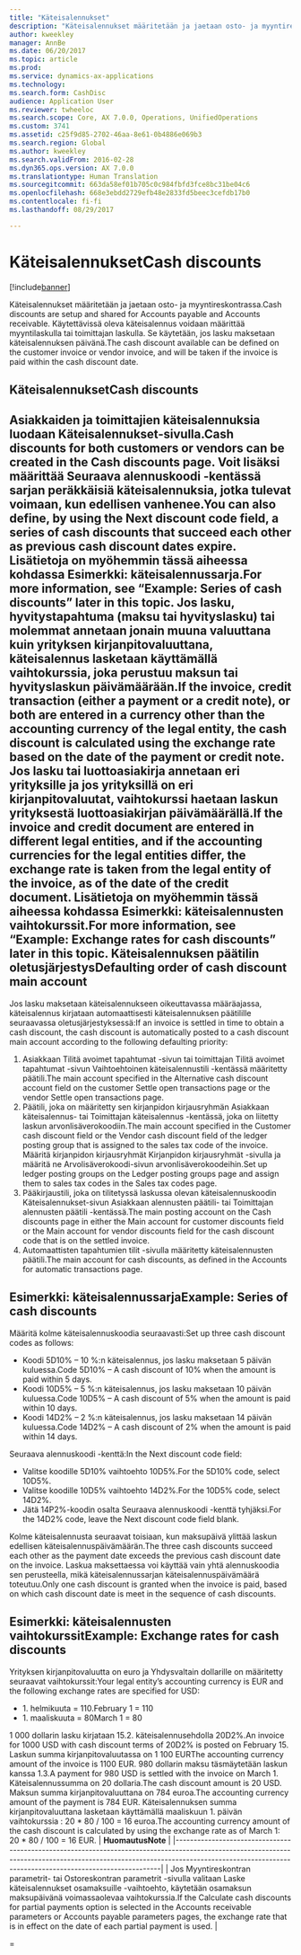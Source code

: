 ```yaml
---
title: "Käteisalennukset"
description: "Käteisalennukset määritetään ja jaetaan osto- ja myyntireskontrassa.  Käytettävissä oleva käteisalennus voidaan määrittää myyntilaskulla tai toimittajan laskulla. Se käytetään, jos lasku maksetaan käteisalennuksen päivänä."
author: kweekley
manager: AnnBe
ms.date: 06/20/2017
ms.topic: article
ms.prod: 
ms.service: dynamics-ax-applications
ms.technology: 
ms.search.form: CashDisc
audience: Application User
ms.reviewer: twheeloc
ms.search.scope: Core, AX 7.0.0, Operations, UnifiedOperations
ms.custom: 3741
ms.assetid: c25f9d85-2702-46aa-8e61-0b4886e069b3
ms.search.region: Global
ms.author: kweekley
ms.search.validFrom: 2016-02-28
ms.dyn365.ops.version: AX 7.0.0
ms.translationtype: Human Translation
ms.sourcegitcommit: 663da58ef01b705c0c984fbfd3fce8bc31be04c6
ms.openlocfilehash: 668e3ebdd2729efb48e2833fd5beec3cefdb17b0
ms.contentlocale: fi-fi
ms.lasthandoff: 08/29/2017

---
```


# <a name="cash-discounts"></a><span data-ttu-id="ad357-104">Käteisalennukset</span><span class="sxs-lookup"><span data-stu-id="ad357-104">Cash discounts</span></span>

[!include[banner](../includes/banner.md)]


<span data-ttu-id="ad357-105">Käteisalennukset määritetään ja jaetaan osto- ja myyntireskontrassa.</span><span class="sxs-lookup"><span data-stu-id="ad357-105">Cash discounts are setup and shared for Accounts payable and Accounts receivable.</span></span>  <span data-ttu-id="ad357-106">Käytettävissä oleva käteisalennus voidaan määrittää myyntilaskulla tai toimittajan laskulla. Se käytetään, jos lasku maksetaan käteisalennuksen päivänä.</span><span class="sxs-lookup"><span data-stu-id="ad357-106">The cash discount available can be defined on the customer invoice or vendor invoice, and will be taken if the invoice is paid within the cash discount date.</span></span> 

<a name="cash-discounts"></a><span data-ttu-id="ad357-107">Käteisalennukset</span><span class="sxs-lookup"><span data-stu-id="ad357-107">Cash discounts</span></span>
--------------

<span data-ttu-id="ad357-108">Asiakkaiden ja toimittajien käteisalennuksia luodaan Käteisalennukset-sivulla.</span><span class="sxs-lookup"><span data-stu-id="ad357-108">Cash discounts for both customers or vendors can be created in the Cash discounts page.</span></span> <span data-ttu-id="ad357-109">Voit lisäksi määrittää Seuraava alennuskoodi -kentässä sarjan peräkkäisiä käteisalennuksia, jotka tulevat voimaan, kun edellisen vanhenee.</span><span class="sxs-lookup"><span data-stu-id="ad357-109">You can also define, by using the Next discount code field, a series of cash discounts that succeed each other as previous cash discount dates expire.</span></span> <span data-ttu-id="ad357-110">Lisätietoja on myöhemmin tässä aiheessa kohdassa Esimerkki: käteisalennussarja.</span><span class="sxs-lookup"><span data-stu-id="ad357-110">For more information, see “Example: Series of cash discounts” later in this topic.</span></span> <span data-ttu-id="ad357-111">Jos lasku, hyvitystapahtuma (maksu tai hyvityslasku) tai molemmat annetaan jonain muuna valuuttana kuin yrityksen kirjanpitovaluuttana, käteisalennus lasketaan käyttämällä vaihtokurssia, joka perustuu maksun tai hyvityslaskun päivämäärään.</span><span class="sxs-lookup"><span data-stu-id="ad357-111">If the invoice, credit transaction (either a payment or a credit note), or both are entered in a currency other than the accounting currency of the legal entity, the cash discount is calculated using the exchange rate based on the date of the payment or credit note.</span></span> <span data-ttu-id="ad357-112">Jos lasku tai luottoasiakirja annetaan eri yrityksille ja jos yrityksillä on eri kirjanpitovaluutat, vaihtokurssi haetaan laskun yrityksestä luottoasiakirjan päivämäärällä.</span><span class="sxs-lookup"><span data-stu-id="ad357-112">If the invoice and credit document are entered in different legal entities, and if the accounting currencies for the legal entities differ, the exchange rate is taken from the legal entity of the invoice, as of the date of the credit document.</span></span> <span data-ttu-id="ad357-113">Lisätietoja on myöhemmin tässä aiheessa kohdassa Esimerkki: käteisalennusten vaihtokurssit.</span><span class="sxs-lookup"><span data-stu-id="ad357-113">For more information, see “Example: Exchange rates for cash discounts” later in this topic.</span></span>
<span data-ttu-id="ad357-114">Käteisalennuksen päätilin oletusjärjestys</span><span class="sxs-lookup"><span data-stu-id="ad357-114">Defaulting order of cash discount main account</span></span>
----------------------------------------------

<span data-ttu-id="ad357-115">Jos lasku maksetaan käteisalennukseen oikeuttavassa määräajassa, käteisalennus kirjataan automaattisesti käteisalennuksen päätilille seuraavassa oletusjärjestyksessä:</span><span class="sxs-lookup"><span data-stu-id="ad357-115">If an invoice is settled in time to obtain a cash discount, the cash discount is automatically posted to a cash discount main account according to the following defaulting priority:</span></span>
1.  <span data-ttu-id="ad357-116">Asiakkaan Tilitä avoimet tapahtumat -sivun tai toimittajan Tilitä avoimet tapahtumat -sivun Vaihtoehtoinen käteisalennustili -kentässä määritetty päätili.</span><span class="sxs-lookup"><span data-stu-id="ad357-116">The main account specified in the Alternative cash discount account field on the customer Settle open transactions page or the vendor Settle open transactions page.</span></span>
2.  <span data-ttu-id="ad357-117">Päätili, joka on määritetty sen kirjanpidon kirjausryhmän Asiakkaan käteisalennus- tai Toimittajan käteisalennus -kentässä, joka on liitetty laskun arvonlisäverokoodiin.</span><span class="sxs-lookup"><span data-stu-id="ad357-117">The main account specified in the Customer cash discount field or the Vendor cash discount field of the ledger posting group that is assigned to the sales tax code of the invoice.</span></span> <span data-ttu-id="ad357-118">Määritä kirjanpidon kirjausryhmät Kirjanpidon kirjausryhmät -sivulla ja määritä ne Arvolisäverokoodi-sivun arvonlisäverokoodeihin.</span><span class="sxs-lookup"><span data-stu-id="ad357-118">Set up ledger posting groups on the Ledger posting groups page and assign them to sales tax codes in the Sales tax codes page.</span></span>
3.  <span data-ttu-id="ad357-119">Pääkirjaustili, joka on tilitetyssä laskussa olevan käteisalennuskoodin Käteisalennukset-sivun Asiakkaan alennusten päätili- tai Toimittajan alennusten päätili -kentässä.</span><span class="sxs-lookup"><span data-stu-id="ad357-119">The main posting account on the Cash discounts page in either the Main account for customer discounts field or the Main account for vendor discounts field for the cash discount code that is on the settled invoice.</span></span>
4.  <span data-ttu-id="ad357-120">Automaattisten tapahtumien tilit -sivulla määritetty käteisalennusten päätili.</span><span class="sxs-lookup"><span data-stu-id="ad357-120">The main account for cash discounts, as defined in the Accounts for automatic transactions page.</span></span>

## <a name="example-series-of-cash-discounts"></a><span data-ttu-id="ad357-121"> Esimerkki: käteisalennussarja</span><span class="sxs-lookup"><span data-stu-id="ad357-121">Example: Series of cash discounts</span></span>
<span data-ttu-id="ad357-122">Määritä kolme käteisalennuskoodia seuraavasti:</span><span class="sxs-lookup"><span data-stu-id="ad357-122">Set up three cash discount codes as follows:</span></span>
-   <span data-ttu-id="ad357-123">Koodi 5D10% – 10 %:n käteisalennus, jos lasku maksetaan 5 päivän kuluessa.</span><span class="sxs-lookup"><span data-stu-id="ad357-123">Code 5D10% – A cash discount of 10% when the amount is paid within 5 days.</span></span>
-   <span data-ttu-id="ad357-124">Koodi 10D5% – 5 %:n käteisalennus, jos lasku maksetaan 10 päivän kuluessa.</span><span class="sxs-lookup"><span data-stu-id="ad357-124">Code 10D5% – A cash discount of 5% when the amount is paid within 10 days.</span></span>
-   <span data-ttu-id="ad357-125">Koodi 14D2% – 2 %:n käteisalennus, jos lasku maksetaan 14 päivän kuluessa.</span><span class="sxs-lookup"><span data-stu-id="ad357-125">Code 14D2% – A cash discount of 2% when the amount is paid within 14 days.</span></span>

<span data-ttu-id="ad357-126">Seuraava alennuskoodi -kenttä:</span><span class="sxs-lookup"><span data-stu-id="ad357-126">In the Next discount code field:</span></span>
-   <span data-ttu-id="ad357-127">Valitse koodille 5D10% vaihtoehto 10D5%.</span><span class="sxs-lookup"><span data-stu-id="ad357-127">For the 5D10% code, select 10D5%.</span></span>
-   <span data-ttu-id="ad357-128">Valitse koodille 10D5% vaihtoehto 14D2%.</span><span class="sxs-lookup"><span data-stu-id="ad357-128">For the 10D5% code, select 14D2%.</span></span>
-   <span data-ttu-id="ad357-129">Jätä 14P2%-koodin osalta Seuraava alennuskoodi -kenttä tyhjäksi.</span><span class="sxs-lookup"><span data-stu-id="ad357-129">For the 14D2% code, leave the Next discount code field blank.</span></span>

<span data-ttu-id="ad357-130">Kolme käteisalennusta seuraavat toisiaan, kun maksupäivä ylittää laskun edellisen käteisalennuspäivämäärän.</span><span class="sxs-lookup"><span data-stu-id="ad357-130">The three cash discounts succeed each other as the payment date exceeds the previous cash discount date on the invoice.</span></span> <span data-ttu-id="ad357-131">Laskua maksettaessa voi käyttää vain yhtä alennuskoodia sen perusteella, mikä käteisalennussarjan käteisalennuspäivämäärä toteutuu.</span><span class="sxs-lookup"><span data-stu-id="ad357-131">Only one cash discount is granted when the invoice is paid, based on which cash discount date is meet in the sequence of cash discounts.</span></span>

## <a name="example-exchange-rates-for-cash-discounts"></a><span data-ttu-id="ad357-132"> Esimerkki: käteisalennusten vaihtokurssit</span><span class="sxs-lookup"><span data-stu-id="ad357-132">Example: Exchange rates for cash discounts</span></span>
<span data-ttu-id="ad357-133">Yrityksen kirjanpitovaluutta on euro ja Yhdysvaltain dollarille on määritetty seuraavat vaihtokurssit:</span><span class="sxs-lookup"><span data-stu-id="ad357-133">Your legal entity’s accounting currency is EUR and the following exchange rates are specified for USD:</span></span>
-   <span data-ttu-id="ad357-134">1. helmikuuta = 110.</span><span class="sxs-lookup"><span data-stu-id="ad357-134">February 1 = 110</span></span>
-   <span data-ttu-id="ad357-135">1. maaliskuuta = 80</span><span class="sxs-lookup"><span data-stu-id="ad357-135">March 1 = 80</span></span>

<span data-ttu-id="ad357-136">1 000 dollarin lasku kirjataan 15.2. käteisalennusehdolla 20D2%.</span><span class="sxs-lookup"><span data-stu-id="ad357-136">An invoice for 1000 USD with cash discount terms of 20D2% is posted on February 15.</span></span> <span data-ttu-id="ad357-137">Laskun summa kirjanpitovaluutassa on 1 100 EUR</span><span class="sxs-lookup"><span data-stu-id="ad357-137">The accounting currency amount of the invoice is 1100 EUR.</span></span> <span data-ttu-id="ad357-138">980 dollarin maksu täsmäytetään laskun kanssa 1.3.</span><span class="sxs-lookup"><span data-stu-id="ad357-138">A payment for 980 USD is settled with the invoice on March 1.</span></span> <span data-ttu-id="ad357-139">Käteisalennussumma on 20 dollaria.</span><span class="sxs-lookup"><span data-stu-id="ad357-139">The cash discount amount is 20 USD.</span></span> <span data-ttu-id="ad357-140">Maksun summa kirjanpitovaluuttana on 784 euroa.</span><span class="sxs-lookup"><span data-stu-id="ad357-140">The accounting currency amount of the payment is 784 EUR.</span></span> <span data-ttu-id="ad357-141">Käteisalennuksen summa kirjanpitovaluuttana lasketaan käyttämällä maaliskuun 1. päivän vaihtokurssia : 20 \* 80 / 100 = 16 euroa.</span><span class="sxs-lookup"><span data-stu-id="ad357-141">The accounting currency amount of the cash discount is calculated by using the exchange rate as of March 1: 20 \* 80 / 100 = 16 EUR.</span></span>
| <span data-ttu-id="ad357-142">**Huomautus**</span><span class="sxs-lookup"><span data-stu-id="ad357-142">**Note**</span></span>                                                                                                                                                                                                                             |
|--------------------------------------------------------------------------------------------------------------------------------------------------------------------------------------------------------------------------------------|
| <span data-ttu-id="ad357-143">Jos Myyntireskontran parametrit- tai Ostoreskontran parametrit -sivulla valitaan Laske käteisalennukset osamaksuille -vaihtoehto, käytetään osamaksun maksupäivänä voimassaolevaa vaihtokurssia.</span><span class="sxs-lookup"><span data-stu-id="ad357-143">If the Calculate cash discounts for partial payments option is selected in the Accounts receivable parameters or Accounts payable parameters pages, the exchange rate that is in effect on the date of each partial payment is used.</span></span> |

 
=

 




